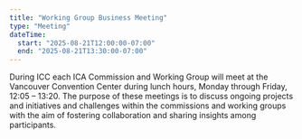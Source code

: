 ```yaml
---
title: "Working Group Business Meeting"
type: "Meeting"
dateTime:
  start: "2025-08-21T12:00:00-07:00"
  end: "2025-08-21T13:30:00-07:00"
---
```


During ICC each ICA Commission and Working Group will meet at the Vancouver Convention Center during lunch hours, Monday through Friday, 12:05 – 13:20. The purpose of these meetings is to discuss ongoing projects and initiatives and challenges within the commissions and working groups with the aim of fostering collaboration and sharing insights among participants.
